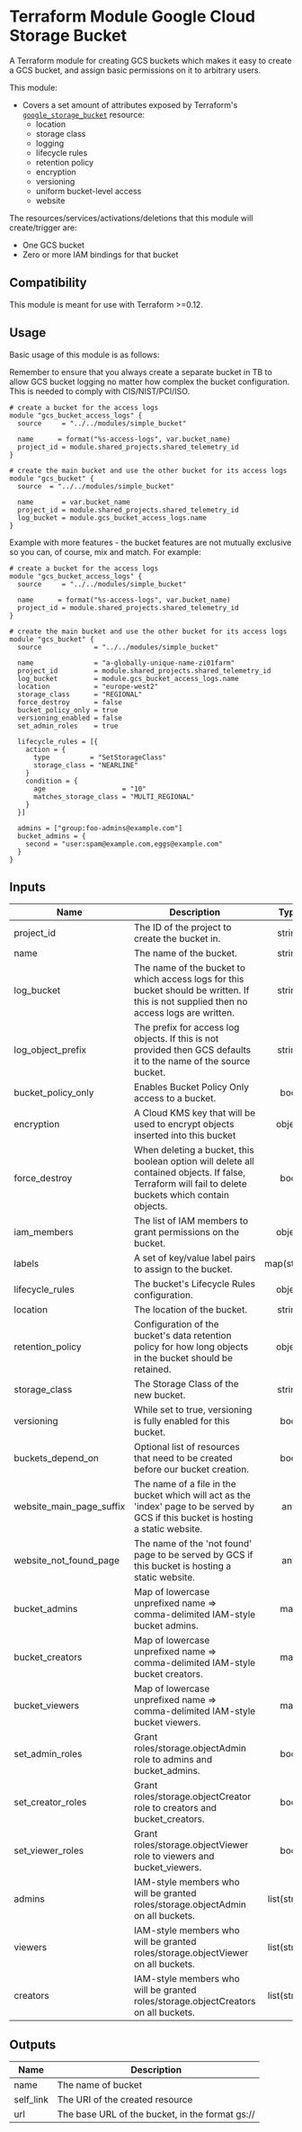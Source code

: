 # Terraform Module Google Cloud Storage Bucket 

A Terraform module for creating GCS buckets which makes it easy to create a GCS bucket, and assign basic permissions on it to arbitrary users.

This module:

* Covers a set amount of attributes exposed by Terraform's [`google_storage_bucket`](https://www.terraform.io/docs/providers/google/r/storage_bucket.html) resource:
  * location
  * storage class
  * logging
  * lifecycle rules
  * retention policy
  * encryption
  * versioning
  * uniform bucket-level access
  * website
  
The resources/services/activations/deletions that this module will create/trigger are:

- One GCS bucket
- Zero or more IAM bindings for that bucket

## Compatibility

This module is meant for use with Terraform >=0.12.

## Usage

Basic usage of this module is as follows:

Remember to ensure that you always create a separate bucket in TB to allow GCS bucket logging no matter how complex the bucket configuration. This is needed to comply with CIS/NIST/PCI/ISO.

```hcl
# create a bucket for the access logs
module "gcs_bucket_access_logs" {
  source     = "../../modules/simple_bucket"
 
  name      = format("%s-access-logs", var.bucket_name)
  project_id = module.shared_projects.shared_telemetry_id
}

# create the main bucket and use the other bucket for its access logs
module "gcs_bucket" {
  source  = "../../modules/simple_bucket"

  name       = var.bucket_name
  project_id = module.shared_projects.shared_telemetry_id
  log_bucket = module.gcs_bucket_access_logs.name
}
```
Example with more features - the bucket features are not mutually exclusive so you can, of course, mix and match. For example:
```hcl
# create a bucket for the access logs
module "gcs_bucket_access_logs" {
  source     = "../../modules/simple_bucket"
 
  name      = format("%s-access-logs", var.bucket_name)
  project_id = module.shared_projects.shared_telemetry_id
}

# create the main bucket and use the other bucket for its access logs
module "gcs_bucket" {
  source             = "../../modules/simple_bucket"
  
  name               = "a-globally-unique-name-zi01farm" 
  project_id         = module.shared_projects.shared_telemetry_id
  log_bucket         = module.gcs_bucket_access_logs.name
  location           = "europe-west2"
  storage_class      = "REGIONAL"
  force_destroy      = false
  bucket_policy_only = true
  versioning_enabled = false
  set_admin_roles    = true

  lifecycle_rules = [{
    action = {
      type          = "SetStorageClass"
      storage_class = "NEARLINE"
    }
    condition = {
      age                   = "10"
      matches_storage_class = "MULTI_REGIONAL"
    }
  }]

  admins = ["group:foo-admins@example.com"]
  bucket_admins = {
    second = "user:spam@example.com,eggs@example.com"
  }
}
```

## Inputs

| Name | Description | Type | Default | Required |
|------|-------------|:----:|:-----:|:-----:|
| project\_id | The ID of the project to create the bucket in. | string | `""` | yes |
| name | The name of the bucket. | string | n/a | yes |
| log_bucket | The name of the bucket to which access logs for this bucket should be written. If this is not supplied then no access logs are written. | string | `"null"` | yes |
| log_object_prefix | The prefix for access log objects. If this is not provided then GCS defaults it to the name of the source bucket. | string  | `"null"` | no |
| bucket\_policy\_only | Enables Bucket Policy Only access to a bucket. | bool | `"true"` | no |
| encryption | A Cloud KMS key that will be used to encrypt objects inserted into this bucket | object | `"null"` | no |
| force\_destroy | When deleting a bucket, this boolean option will delete all contained objects. If false, Terraform will fail to delete buckets which contain objects. | bool | `"false"` | no |
| iam\_members | The list of IAM members to grant permissions on the bucket. | object | `<list>` | no |
| labels | A set of key/value label pairs to assign to the bucket. | map(string) | `"null"` | no |
| lifecycle\_rules | The bucket's Lifecycle Rules configuration. | object | `<list>` | no |
| location | The location of the bucket. | string | "EU" | no |
| retention\_policy | Configuration of the bucket's data retention policy for how long objects in the bucket should be retained. | object | `"null"` | no |
| storage\_class | The Storage Class of the new bucket. | string | `"null"` | no |
| versioning | While set to true, versioning is fully enabled for this bucket. | bool | `"true"` | no |
| buckets_depend_on | Optional list of resources that need to be created before our bucket creation. | bool | `"null"` | no |
| website_main_page_suffix | The name of a file in the bucket which will act as the 'index' page to be served by GCS if this bucket is hosting a static website. | any | `"null"` | no |
| website_not_found_page | The name of the 'not found' page to be served by GCS if this bucket is hosting a static website. | any | `"null"` | no |
| bucket\_admins | Map of lowercase unprefixed name => comma-delimited IAM-style bucket admins. | map | `<map>` | no |
| bucket\_creators | Map of lowercase unprefixed name => comma-delimited IAM-style bucket creators. | map | `<map>` | no |
| bucket\_viewers | Map of lowercase unprefixed name => comma-delimited IAM-style bucket viewers. | map | `<map>` | no |
| set\_admin\_roles | Grant roles/storage.objectAdmin role to admins and bucket_admins. | bool | `"false"` | no |
| set\_creator\_roles | Grant roles/storage.objectCreator role to creators and bucket_creators. | bool | `"false"` | no |
| set\_viewer\_roles | Grant roles/storage.objectViewer role to viewers and bucket_viewers. | bool | `"false"` | no |
| admins | IAM-style members who will be granted roles/storage.objectAdmin on all buckets. | list(string) | `<list>` | no |
| viewers | IAM-style members who will be granted roles/storage.objectViewer on all buckets. | list(string) | `<list>` | no |
| creators | IAM-style members who will be granted roles/storage.objectCreators on all buckets. | list(string) | `<list>` | no |

## Outputs

| Name | Description |
|------|-------------|
| name | The name of bucket |
| self_link | The URI of the created resource |
| url | The base URL of the bucket, in the format gs:// |